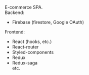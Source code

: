 E-commerce SPA.<br>
Backend: 
- Firebase (firestore, Google OAuth)

Frontend:
- React (hooks, etc.)
- React-router
- Styled-components
- Redux
- Redux-saga<br>
etc.
